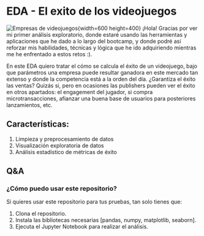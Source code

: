 # EDA - El exito de los videojuegos
![Empresas de videojuegos](https://www.eiurisweb.com/wp-content/uploads/2020/09/gameDevLogos.jpg){width=600 height=400}
¡Hola! Gracias por ver mi primer análisis exploratorio, donde estaré usando las herramientas y aplicaciones que he dado a lo largo del bootcamp, y donde podré así reforzar mis habilidades, técnicas y lógica que he ido adquiriendo mientras me he enfrentado a estos retos :).

En este EDA quiero tratar el cómo se calcula el éxito de un videojuego, bajo que parámetros una empresa puede resultar ganadora en este mercado tan extenso y donde la competencia está a la orden del día. ¿Garantiza el éxito las ventas? Quizás si, pero en ocasiones las publishers pueden ver el éxito en otros apartados: el engagement del jugador, si compra microtransacciones, afianzar una buena base de usuarios para posteriores lanzamientos, etc.

## Características:

1. Limpieza y preprocesamiento de datos
2. Visualización exploratoria de datos
3. Análisis estadístico de métricas de éxito

## Q&A
### ¿Cómo puedo usar este repositorio?
Si quieres usar este repositorio para tus pruebas, tan solo tienes que:

1. Clona el repositorio.
2. Instala las bibliotecas necesarias [pandas, numpy, matplotlib, seaborn].
3. Ejecuta el Jupyter Notebook para realizar el análisis.
